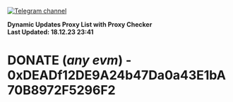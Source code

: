 [![Telegram channel](https://img.shields.io/endpoint?url=https://runkit.io/damiankrawczyk/telegram-badge/branches/master?url=https://t.me/n4z4v0d)](https://t.me/n4z4v0d) 

**Dynamic Updates Proxy List with Proxy Checker**  
**Last Updated: 18.12.23 23:41**

# DONATE (_any evm_) - 0xDEADf12DE9A24b47Da0a43E1bA70B8972F5296F2
